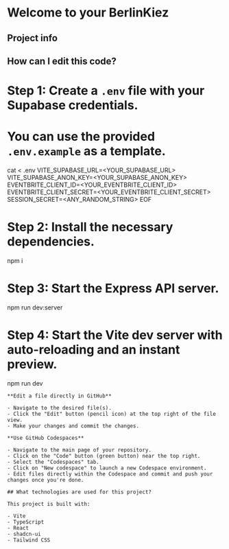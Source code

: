# Welcome to your BerlinKiez

## Project info

## How can I edit this code?


# Step 1: Create a `.env` file with your Supabase credentials.
# You can use the provided `.env.example` as a template.
cat <<EOF > .env
VITE_SUPABASE_URL=<YOUR_SUPABASE_URL>
VITE_SUPABASE_ANON_KEY=<YOUR_SUPABASE_ANON_KEY>
EVENTBRITE_CLIENT_ID=<YOUR_EVENTBRITE_CLIENT_ID>
EVENTBRITE_CLIENT_SECRET=<YOUR_EVENTBRITE_CLIENT_SECRET>
SESSION_SECRET=<ANY_RANDOM_STRING>
EOF


# Step 2: Install the necessary dependencies.
npm i

# Step 3: Start the Express API server.
npm run dev:server

# Step 4: Start the Vite dev server with auto-reloading and an instant preview.

npm run dev
```
**Edit a file directly in GitHub**

- Navigate to the desired file(s).
- Click the "Edit" button (pencil icon) at the top right of the file view.
- Make your changes and commit the changes.

**Use GitHub Codespaces**

- Navigate to the main page of your repository.
- Click on the "Code" button (green button) near the top right.
- Select the "Codespaces" tab.
- Click on "New codespace" to launch a new Codespace environment.
- Edit files directly within the Codespace and commit and push your changes once you're done.

## What technologies are used for this project?

This project is built with:

- Vite
- TypeScript
- React
- shadcn-ui
- Tailwind CSS

